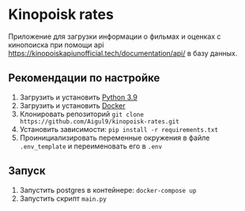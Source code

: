 # Kinopoisk rates
Приложение для загрузки информации о фильмах и оценках с кинопоиска при помощи api https://kinopoiskapiunofficial.tech/documentation/api/ в базу данных.

## Рекомендации по настройке
1. Загрузить и установить [Python 3.9](https://www.python.org/)
2. Загрузить и установить [Docker](https://www.docker.com/)
3. Клонировать репозиторий ```git clone https://github.com/Aigul9/kinopoisk-rates.git```
4. Установить зависимости: ```pip install -r requirements.txt```
5. Проинициализировать переменные окружения в файле ```.env_template``` и переименовать его в ```.env```

## Запуск
1. Запустить postgres в контейнере: ```docker-compose up```
2. Запустить скрипт ```main.py```
